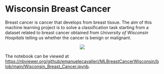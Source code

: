 # Wisconsin Breast Cancer

Breast cancer is cancer that develops from breast tissue. The aim of this machine learning project is to solve a classification task starting from a dataset related to breast cancer obtained from <i>University of Wisconsin Hospitals</i> telling us whether the cancer is benign or malignant.

<p align="center">
  <img 
    src="https://media.istockphoto.com/vectors/breast-cancer-awareness-with-realistic-pink-ribbon-on-a-white-women-vector-id1176663746?k=20&m=1176663746&s=612x612&w=0&h=6pZAa7Gl51p3TySMX0YgFkOIVgf2PX7LN9MExpYeMMc=#center"
  >
</p>

The notebook can be viewed at https://nbviewer.org/github/emanuelecavalleri/MLBreastCancerWisconsin/blob/main/Wisconsin_Breast_Cancer.ipynb.
